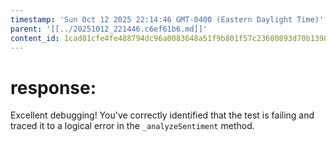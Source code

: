 ```yaml
---
timestamp: 'Sun Oct 12 2025 22:14:46 GMT-0400 (Eastern Daylight Time)'
parent: '[[../20251012_221446.c6ef61b6.md]]'
content_id: 1cad81cfe4fe488794dc96a0083648a51f9b801f57c23600893d70b1398afaed
---
```


# response:

Excellent debugging! You've correctly identified that the test is failing and traced it to a logical error in the `_analyzeSentiment` method.
